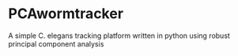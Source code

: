 # PCAwormtracker
A simple C. elegans tracking platform written in python using robust principal component analysis
